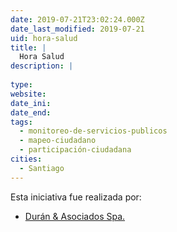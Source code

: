 ```yaml
---
date: 2019-07-21T23:02:24.000Z
date_last_modified: 2019-07-21
uid: hora-salud
title: |
  Hora Salud
description: |
  
type: 
website: 
date_ini: 
date_end: 
tags:
  - monitoreo-de-servicios-publicos
  - mapeo-ciudadano
  - participación-ciudadana
cities: 
  - Santiago
---
```


Esta iniciativa fue realizada por:

- [Durán & Asociados Spa.](/organizaciones/duran-asociados-spa)
